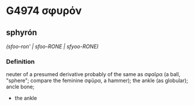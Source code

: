 # G4974 σφυρόν

## sphyrón

_(sfoo-ron' | sfoo-RONE | sfyoo-RONE)_

### Definition

neuter of a presumed derivative probably of the same as σφαῖρα (a ball, "sphere"; compare the feminine σφῦρα, a hammer); the ankle (as globular); ancle bone; 

- the ankle
